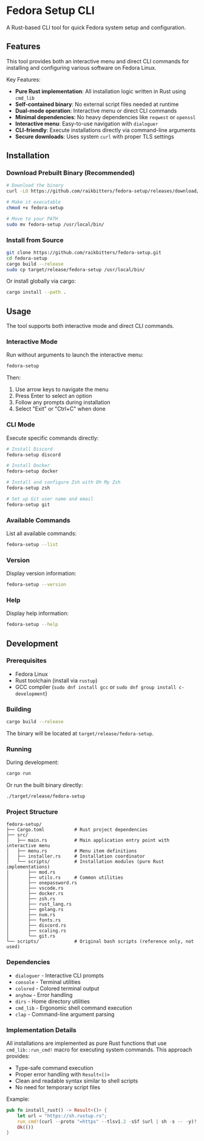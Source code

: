 # Fedora Setup CLI

A Rust-based CLI tool for quick Fedora system setup and configuration.

## Features

This tool provides both an interactive menu and direct CLI commands for installing and configuring various software on Fedora Linux.

Key Features:

- **Pure Rust implementation**: All installation logic written in Rust using `cmd_lib`
- **Self-contained binary**: No external script files needed at runtime
- **Dual-mode operation**: Interactive menu or direct CLI commands
- **Minimal dependencies**: No heavy dependencies like `reqwest` or `openssl`
- **Interactive menu**: Easy-to-use navigation with `dialoguer`
- **CLI-friendly**: Execute installations directly via command-line arguments
- **Secure downloads**: Uses system `curl` with proper TLS settings

## Installation

### Download Prebuilt Binary (Recommended)

```bash
# Download the binary
curl -LO https://github.com/raikbitters/fedora-setup/releases/download/1.0.0/fedora-setup

# Make it executable
chmod +x fedora-setup

# Move to your PATH
sudo mv fedora-setup /usr/local/bin/
```

### Install from Source

```bash
git clone https://github.com/raikbitters/fedora-setup.git
cd fedora-setup
cargo build --release
sudo cp target/release/fedora-setup /usr/local/bin/
```

Or install globally via cargo:

```bash
cargo install --path .
```

## Usage

The tool supports both interactive mode and direct CLI commands.

### Interactive Mode

Run without arguments to launch the interactive menu:

```bash
fedora-setup
```

Then:

1. Use arrow keys to navigate the menu
2. Press Enter to select an option
3. Follow any prompts during installation
4. Select "Exit" or "Ctrl+C" when done

### CLI Mode

Execute specific commands directly:

```bash
# Install Discord
fedora-setup discord

# Install Docker
fedora-setup docker

# Install and configure Zsh with Oh My Zsh
fedora-setup zsh

# Set up Git user name and email
fedora-setup git
```

### Available Commands

List all available commands:

```bash
fedora-setup --list
```

### Version

Display version information:

```bash
fedora-setup --version
```

### Help

Display help information:

```bash
fedora-setup --help
```

## Development

### Prerequisites

- Fedora Linux
- Rust toolchain (install via `rustup`)
- GCC compiler (`sudo dnf install gcc` or `sudo dnf group install c-development`)

### Building

```bash
cargo build --release
```

The binary will be located at `target/release/fedora-setup`.

### Running

During development:

```bash
cargo run
```

Or run the built binary directly:

```bash
./target/release/fedora-setup
```

### Project Structure

```text
fedora-setup/
├── Cargo.toml           # Rust project dependencies
├── src/
│   ├── main.rs          # Main application entry point with interactive menu
│   ├── menu.rs          # Menu item definitions
│   ├── installer.rs     # Installation coordinator
│   └── scripts/         # Installation modules (pure Rust implementations)
│       ├── mod.rs
│       ├── utils.rs     # Common utilities
│       ├── onepassword.rs
│       ├── vscode.rs
│       ├── docker.rs
│       ├── zsh.rs
│       ├── rust_lang.rs
│       ├── golang.rs
│       ├── nvm.rs
│       ├── fonts.rs
│       ├── discord.rs
│       ├── scaling.rs
│       └── git.rs
└── scripts/             # Original bash scripts (reference only, not used)
```

### Dependencies

- `dialoguer` - Interactive CLI prompts
- `console` - Terminal utilities
- `colored` - Colored terminal output
- `anyhow` - Error handling
- `dirs` - Home directory utilities
- `cmd_lib` - Ergonomic shell command execution
- `clap` - Command-line argument parsing

### Implementation Details

All installations are implemented as pure Rust functions that use `cmd_lib::run_cmd!` macro for executing system commands. This approach provides:

- Type-safe command execution
- Proper error handling with `Result<()>`
- Clean and readable syntax similar to shell scripts
- No need for temporary script files

Example:

```rust
pub fn install_rust() -> Result<()> {
    let url = "https://sh.rustup.rs";
    run_cmd!(curl --proto "=https" --tlsv1.2 -sSf $url | sh -s -- -y)?;
    Ok(())
}
```
